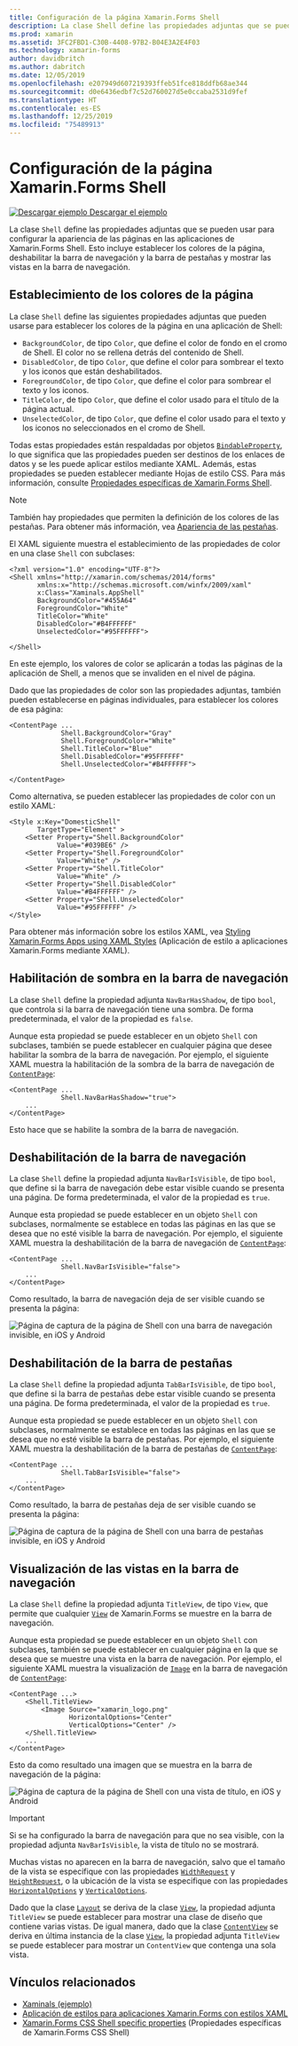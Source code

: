 ```yaml
---
title: Configuración de la página Xamarin.Forms Shell
description: La clase Shell define las propiedades adjuntas que se pueden usar para configurar la apariencia de las páginas en las aplicaciones de Xamarin.Forms Shell. Esto incluye establecer los colores de la página, deshabilitar la barra de navegación y la barra de pestañas y mostrar las vistas en la barra de navegación.
ms.prod: xamarin
ms.assetid: 3FC2FBD1-C30B-4408-97B2-B04E3A2E4F03
ms.technology: xamarin-forms
author: davidbritch
ms.author: dabritch
ms.date: 12/05/2019
ms.openlocfilehash: e207949d607219393ffeb51fce818ddfb68ae344
ms.sourcegitcommit: d0e6436edbf7c52d760027d5e0ccaba2531d9fef
ms.translationtype: HT
ms.contentlocale: es-ES
ms.lasthandoff: 12/25/2019
ms.locfileid: "75489913"
---
```

# <a name="xamarinforms-shell-page-configuration"></a>Configuración de la página Xamarin.Forms Shell

[![Descargar ejemplo](~/media/shared/download.png) Descargar el ejemplo](https://docs.microsoft.com/samples/xamarin/xamarin-forms-samples/userinterface-xaminals/)

La clase `Shell` define las propiedades adjuntas que se pueden usar para configurar la apariencia de las páginas en las aplicaciones de Xamarin.Forms Shell. Esto incluye establecer los colores de la página, deshabilitar la barra de navegación y la barra de pestañas y mostrar las vistas en la barra de navegación.

## <a name="set-page-colors"></a>Establecimiento de los colores de la página

La clase `Shell` define las siguientes propiedades adjuntas que pueden usarse para establecer los colores de la página en una aplicación de Shell:

- `BackgroundColor`, de tipo `Color`, que define el color de fondo en el cromo de Shell. El color no se rellena detrás del contenido de Shell.
- `DisabledColor`, de tipo `Color`, que define el color para sombrear el texto y los iconos que están deshabilitados.
- `ForegroundColor`, de tipo `Color`, que define el color para sombrear el texto y los iconos.
- `TitleColor`, de tipo `Color`, que define el color usado para el título de la página actual.
- `UnselectedColor`, de tipo `Color`, que define el color usado para el texto y los iconos no seleccionados en el cromo de Shell.

Todas estas propiedades están respaldadas por objetos [`BindableProperty`](xref:Xamarin.Forms.BindableProperty), lo que significa que las propiedades pueden ser destinos de los enlaces de datos y se les puede aplicar estilos mediante XAML. Además, estas propiedades se pueden establecer mediante Hojas de estilo CSS. Para más información, consulte [Propiedades específicas de Xamarin.Forms Shell](~/xamarin-forms/user-interface/styles/css/index.md#xamarinforms-shell-specific-properties).

> [!NOTE]
> También hay propiedades que permiten la definición de los colores de las pestañas. Para obtener más información, vea [Apariencia de las pestañas](tabs.md#tab-appearance).

El XAML siguiente muestra el establecimiento de las propiedades de color en una clase `Shell` con subclases:

```xaml
<?xml version="1.0" encoding="UTF-8"?>
<Shell xmlns="http://xamarin.com/schemas/2014/forms"
       xmlns:x="http://schemas.microsoft.com/winfx/2009/xaml"
       x:Class="Xaminals.AppShell"
       BackgroundColor="#455A64"
       ForegroundColor="White"
       TitleColor="White"
       DisabledColor="#B4FFFFFF"
       UnselectedColor="#95FFFFFF">

</Shell>
```

En este ejemplo, los valores de color se aplicarán a todas las páginas de la aplicación de Shell, a menos que se invaliden en el nivel de página.

Dado que las propiedades de color son las propiedades adjuntas, también pueden establecerse en páginas individuales, para establecer los colores de esa página:

```xaml
<ContentPage ...
             Shell.BackgroundColor="Gray"
             Shell.ForegroundColor="White"
             Shell.TitleColor="Blue"
             Shell.DisabledColor="#95FFFFFF"
             Shell.UnselectedColor="#B4FFFFFF">

</ContentPage>
```

Como alternativa, se pueden establecer las propiedades de color con un estilo XAML:

```xaml
<Style x:Key="DomesticShell"
       TargetType="Element" >
    <Setter Property="Shell.BackgroundColor"
            Value="#039BE6" />
    <Setter Property="Shell.ForegroundColor"
            Value="White" />
    <Setter Property="Shell.TitleColor"
            Value="White" />
    <Setter Property="Shell.DisabledColor"
            Value="#B4FFFFFF" />
    <Setter Property="Shell.UnselectedColor"
            Value="#95FFFFFF" />
</Style>
```

Para obtener más información sobre los estilos XAML, vea [Styling Xamarin.Forms Apps using XAML Styles](~/xamarin-forms/user-interface/styles/xaml/index.md) (Aplicación de estilo a aplicaciones Xamarin.Forms mediante XAML).

## <a name="enable-navigation-bar-shadow"></a>Habilitación de sombra en la barra de navegación

La clase `Shell` define la propiedad adjunta `NavBarHasShadow`, de tipo `bool`, que controla si la barra de navegación tiene una sombra. De forma predeterminada, el valor de la propiedad es `false`.

Aunque esta propiedad se puede establecer en un objeto `Shell` con subclases, también se puede establecer en cualquier página que desee habilitar la sombra de la barra de navegación. Por ejemplo, el siguiente XAML muestra la habilitación de la sombra de la barra de navegación de [`ContentPage`](xref:Xamarin.Forms.ContentPage):

```xaml
<ContentPage ...
             Shell.NavBarHasShadow="true">
    ...
</ContentPage>
```

Esto hace que se habilite la sombra de la barra de navegación.

## <a name="disable-the-navigation-bar"></a>Deshabilitación de la barra de navegación

La clase `Shell` define la propiedad adjunta `NavBarIsVisible`, de tipo `bool`, que define si la barra de navegación debe estar visible cuando se presenta una página. De forma predeterminada, el valor de la propiedad es `true`.

Aunque esta propiedad se puede establecer en un objeto `Shell` con subclases, normalmente se establece en todas las páginas en las que se desea que no esté visible la barra de navegación. Por ejemplo, el siguiente XAML muestra la deshabilitación de la barra de navegación de [`ContentPage`](xref:Xamarin.Forms.ContentPage):

```xaml
<ContentPage ...
             Shell.NavBarIsVisible="false">
    ...
</ContentPage>
```

Como resultado, la barra de navegación deja de ser visible cuando se presenta la página:

![Página de captura de la página de Shell con una barra de navegación invisible, en iOS y Android](configuration-images/navigationbar-invisible.png "Página de Shell con barra de navegación invisible")

## <a name="disable-the-tab-bar"></a>Deshabilitación de la barra de pestañas

La clase `Shell` define la propiedad adjunta `TabBarIsVisible`, de tipo `bool`, que define si la barra de pestañas debe estar visible cuando se presenta una página. De forma predeterminada, el valor de la propiedad es `true`.

Aunque esta propiedad se puede establecer en un objeto `Shell` con subclases, normalmente se establece en todas las páginas en las que se desea que no esté visible la barra de pestañas. Por ejemplo, el siguiente XAML muestra la deshabilitación de la barra de pestañas de [`ContentPage`](xref:Xamarin.Forms.ContentPage):

```xaml
<ContentPage ...
             Shell.TabBarIsVisible="false">
    ...
</ContentPage>
```

Como resultado, la barra de pestañas deja de ser visible cuando se presenta la página:

![Página de captura de la página de Shell con una barra de pestañas invisible, en iOS y Android](configuration-images/tabbar-invisible.png "Página de Shell con barra de pestañas invisible")

## <a name="display-views-in-the-navigation-bar"></a>Visualización de las vistas en la barra de navegación

La clase `Shell` define la propiedad adjunta `TitleView`, de tipo `View`, que permite que cualquier [`View`](xref:Xamarin.Forms.View) de Xamarin.Forms se muestre en la barra de navegación.

Aunque esta propiedad se puede establecer en un objeto `Shell` con subclases, también se puede establecer en cualquier página en la que se desea que se muestre una vista en la barra de navegación. Por ejemplo, el siguiente XAML muestra la visualización de [`Image`](xref:Xamarin.Forms.Image) en la barra de navegación de [`ContentPage`](xref:Xamarin.Forms.ContentPage):

```xaml
<ContentPage ...>
    <Shell.TitleView>
        <Image Source="xamarin_logo.png"
               HorizontalOptions="Center"
               VerticalOptions="Center" />
    </Shell.TitleView>
    ...
</ContentPage>
```

Esto da como resultado una imagen que se muestra en la barra de navegación de la página:

![Página de captura de la página de Shell con una vista de título, en iOS y Android](configuration-images/titleview.png "Página de Shell con una vista de título")

> [!IMPORTANT]
> Si se ha configurado la barra de navegación para que no sea visible, con la propiedad adjunta `NavBarIsVisible`, la vista de título no se mostrará.

Muchas vistas no aparecen en la barra de navegación, salvo que el tamaño de la vista se especifique con las propiedades [`WidthRequest`](xref:Xamarin.Forms.VisualElement.WidthRequest) y [`HeightRequest`](xref:Xamarin.Forms.VisualElement.HeightRequest), o la ubicación de la vista se especifique con las propiedades [`HorizontalOptions`](xref:Xamarin.Forms.View.HorizontalOptions) y [`VerticalOptions`](xref:Xamarin.Forms.View.VerticalOptions).

Dado que la clase [`Layout`](xref:Xamarin.Forms.Layout) se deriva de la clase [`View`](xref:Xamarin.Forms.View), la propiedad adjunta `TitleView` se puede establecer para mostrar una clase de diseño que contiene varias vistas. De igual manera, dado que la clase [`ContentView`](xref:Xamarin.Forms.ContentView) se deriva en última instancia de la clase [`View`](xref:Xamarin.Forms.View), la propiedad adjunta `TitleView` se puede establecer para mostrar un `ContentView` que contenga una sola vista.

## <a name="related-links"></a>Vínculos relacionados

- [Xaminals (ejemplo)](https://docs.microsoft.com/samples/xamarin/xamarin-forms-samples/userinterface-xaminals/)
- [Aplicación de estilos para aplicaciones Xamarin.Forms con estilos XAML](~/xamarin-forms/user-interface/styles/xaml/index.md)
- [Xamarin.Forms CSS Shell specific properties](~/xamarin-forms/user-interface/styles/css/index.md#xamarinforms-shell-specific-properties) (Propiedades específicas de Xamarin.Forms CSS Shell)
